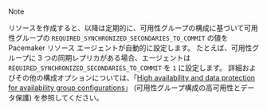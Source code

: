 > [!NOTE]
> リソースを作成すると、以降は定期的に、可用性グループの構成に基づいて可用性グループの `REQUIRED_SYNCHRONIZED_SECONDARIES_TO_COMMIT` の値を Pacemaker リソース エージェントが自動的に設定します。 たとえば、可用性グループに 3 つの同期レプリカがある場合、エージェントは `REQUIRED_SYNCHRONIZED_SECONDARIES_TO_COMMIT` を `1` に設定します。 詳細およびその他の構成オプションについては、「[High availability and data protection for availability group configurations](../linux/sql-server-linux-availability-group-ha.md)」 (可用性グループ構成の高可用性とデータ保護) を参照してください。 
